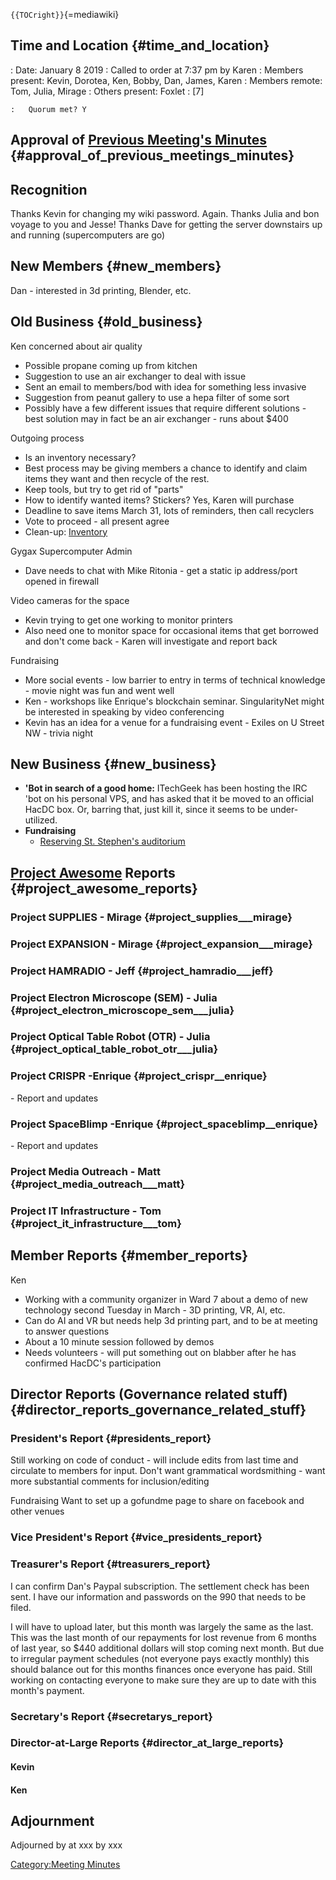 `{{TOCright}}`{=mediawiki}

## Time and Location {#time_and_location}

:   Date: January 8 2019
:   Called to order at 7:37 pm by Karen
:   Members present: Kevin, Dorotea, Ken, Bobby, Dan, James, Karen
:   Members remote: Tom, Julia, Mirage
:   Others present: Foxlet
:   \[7\]

    :   Quorum met? Y

## Approval of [Previous Meeting's Minutes](Regular_Member_Meeting_2018_12_18) {#approval_of_previous_meetings_minutes}

## Recognition

Thanks Kevin for changing my wiki password. Again. Thanks Julia and bon
voyage to you and Jesse! Thanks Dave for getting the server downstairs
up and running (supercomputers are go)

## New Members {#new_members}

Dan - interested in 3d printing, Blender, etc.

## Old Business {#old_business}

Ken concerned about air quality

-   Possible propane coming up from kitchen
-   Suggestion to use an air exchanger to deal with issue
-   Sent an email to members/bod with idea for something less invasive
-   Suggestion from peanut gallery to use a hepa filter of some sort
-   Possibly have a few different issues that require different
    solutions - best solution may in fact be an air exchanger - runs
    about \$400

Outgoing process

-   Is an inventory necessary?
-   Best process may be giving members a chance to identify and claim
    items they want and then recycle of the rest.
-   Keep tools, but try to get rid of "parts"
-   How to identify wanted items? Stickers? Yes, Karen will purchase
-   Deadline to save items March 31, lots of reminders, then call
    recyclers
-   Vote to proceed - all present agree
-   Clean-up: [Inventory](Inventory)

Gygax Supercomputer Admin

-   Dave needs to chat with Mike Ritonia - get a static ip address/port
    opened in firewall

Video cameras for the space

-   Kevin trying to get one working to monitor printers
-   Also need one to monitor space for occasional items that get
    borrowed and don't come back - Karen will investigate and report
    back

Fundraising

-   More social events - low barrier to entry in terms of technical
    knowledge - movie night was fun and went well
-   Ken - workshops like Enrique's blockchain seminar. SingularityNet
    might be interested in speaking by video conferencing
-   Kevin has an idea for a venue for a fundraising event - Exiles on U
    Street NW - trivia night

## New Business {#new_business}

-   **'Bot in search of a good home:** ITechGeek has been hosting the
    IRC 'bot on his personal VPS, and has asked that it be moved to an
    official HacDC box. Or, barring that, just kill it, since it seems
    to be under-utilized.
-   **Fundraising**
    -   [Reserving St. Stephen's
        auditorium](https://www.saintstephensdc.org/using-the-auditorium-for-meetings)

## [Project Awesome](:Category:Project_Awesome) Reports {#project_awesome_reports}

### Project SUPPLIES - Mirage {#project_supplies___mirage}

### Project EXPANSION - Mirage {#project_expansion___mirage}

### Project HAMRADIO - Jeff {#project_hamradio___jeff}

### Project Electron Microscope (SEM) - Julia {#project_electron_microscope_sem___julia}

### Project Optical Table Robot (OTR) - Julia {#project_optical_table_robot_otr___julia}

### Project CRISPR -Enrique {#project_crispr__enrique}

\- Report and updates

### Project SpaceBlimp -Enrique {#project_spaceblimp__enrique}

\- Report and updates

### Project Media Outreach - Matt {#project_media_outreach___matt}

### Project IT Infrastructure - Tom {#project_it_infrastructure___tom}

## Member Reports {#member_reports}

Ken

-   Working with a community organizer in Ward 7 about a demo of new
    technology second Tuesday in March - 3D printing, VR, AI, etc.
-   Can do AI and VR but needs help 3d printing part, and to be at
    meeting to answer questions
-   About a 10 minute session followed by demos
-   Needs volunteers - will put something out on blabber after he has
    confirmed HacDC's participation

## Director Reports (Governance related stuff) {#director_reports_governance_related_stuff}

### President's Report {#presidents_report}

Still working on code of conduct - will include edits from last time and
circulate to members for input. Don't want grammatical wordsmithing -
want more substantial comments for inclusion/editing

Fundraising Want to set up a gofundme page to share on facebook and
other venues

### Vice President's Report {#vice_presidents_report}

### Treasurer's Report {#treasurers_report}

I can confirm Dan's Paypal subscription. The settlement check has been
sent. I have our information and passwords on the 990 that needs to be
filed.

I will have to upload later, but this month was largely the same as the
last. This was the last month of our repayments for lost revenue from 6
months of last year, so \$440 additional dollars will stop coming next
month. But due to irregular payment schedules (not everyone pays exactly
monthly) this should balance out for this months finances once everyone
has paid. Still working on contacting everyone to make sure they are up
to date with this month's payment.

### Secretary's Report {#secretarys_report}

### Director-at-Large Reports {#director_at_large_reports}

#### Kevin

#### Ken

## Adjournment

Adjourned by at xxx by xxx

[Category:Meeting Minutes](Category:Meeting_Minutes)
